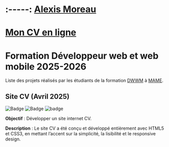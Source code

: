 # :-----: [Alexis Moreau](www.linkedin.com/in/alexismoreau37)


# [Mon CV en ligne](https://alexis-moreau.fr/Index.html)


# Formation Développeur web et web mobile 2025-2026

Liste des projets réalisés par les étudiants de la formation [DWWM](https://gretaformation.ac-orleans-tours.fr/formation/titre-professionnel-developpeur-web-et-web-mobile) à [MAME](https://mame-tours.com/).


## Site CV (Avril 2025) 
![Badge](https://cdn-icons-png.flaticon.com/128/15713/15713436.png)
![Badge](https://cdn-icons-png.flaticon.com/128/174/174854.png)
![badge](https://cdn-icons-png.flaticon.com/128/732/732190.png)

**Objectif** : Développer un site internet CV.

**Description** : Le site CV a été conçu et développé entièrement avec HTML5 et CSS3, en mettant l’accent sur la simplicité, la lisibilité et le responsive design.